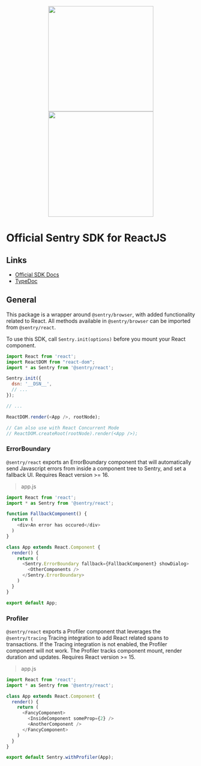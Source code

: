 <p align="center">
  <a href="https://sentry.io#gh-light-mode-only" target="_blank" align="center">
    <img src="https://sentry-brand.storage.googleapis.com/sentry-logo-black.png" width="280">
  </a>
  <a href="https://sentry.io#gh-dark-mode-only" target="_blank" align="center">
    <img src="https://sentry-brand.storage.googleapis.com/sentry-logo-white.png" width="280">
  </a>
  <br />
</p>

# Official Sentry SDK for ReactJS

## Links

- [Official SDK Docs](https://docs.sentry.io/platforms/javascript/guides/react/)
- [TypeDoc](http://getsentry.github.io/sentry-javascript/)

## General

This package is a wrapper around `@sentry/browser`, with added functionality related to React. All methods available in
`@sentry/browser` can be imported from `@sentry/react`.

To use this SDK, call `Sentry.init(options)` before you mount your React component.

```javascript
import React from 'react';
import ReactDOM from "react-dom";
import * as Sentry from '@sentry/react';

Sentry.init({
  dsn: '__DSN__',
  // ...
});

// ...

ReactDOM.render(<App />, rootNode);

// Can also use with React Concurrent Mode
// ReactDOM.createRoot(rootNode).render(<App />);
```

### ErrorBoundary

`@sentry/react` exports an ErrorBoundary component that will automatically send Javascript errors from inside a
component tree to Sentry, and set a fallback UI. Requires React version >= 16.

> app.js
```javascript
import React from 'react';
import * as Sentry from '@sentry/react';

function FallbackComponent() {
  return (
    <div>An error has occured</div>
  )
}

class App extends React.Component {
  render() {
    return (
      <Sentry.ErrorBoundary fallback={FallbackComponent} showDialog>
        <OtherComponents />
      </Sentry.ErrorBoundary>
    )
  }
}

export default App;
```

### Profiler

`@sentry/react` exports a Profiler component that leverages the `@sentry/tracing` Tracing integration to add React related
spans to transactions. If the Tracing integration is not enabled, the Profiler component will not work. The Profiler
tracks component mount, render duration and updates. Requires React version >= 15.

> app.js
```javascript
import React from 'react';
import * as Sentry from '@sentry/react';

class App extends React.Component {
  render() {
    return (
      <FancyComponent>
        <InsideComponent someProp={2} />
        <AnotherComponent />
      </FancyComponent>
    )
  }
}

export default Sentry.withProfiler(App);
```
